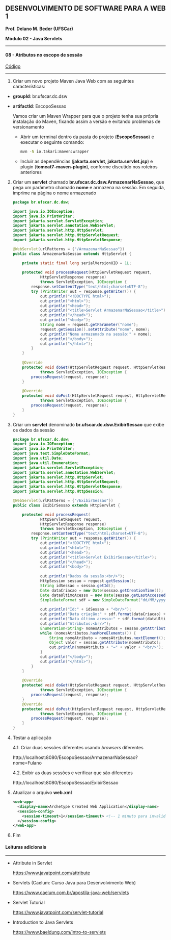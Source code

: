 ﻿## DESENVOLVIMENTO DE SOFTWARE PARA A WEB 1

**Prof. Delano M. Beder (UFSCar)**

**Módulo 02 - Java Servlets**
- - -

#### 08 - Atributos no escopo de sessão
[Código](https://github.com/delanobeder/DSW1/blob/master/Modulo02/EscopoSessao)
- - -



1. Criar um novo projeto Maven Java Web com as seguintes características:

  - **groupId**: br.ufscar.dc.dsw 
  - **artifactId**: EscopoSessao

    Vamos criar um Maven Wrapper para que o projeto tenha sua própria instalação do Maven, fixando assim a versão e evitando problemas de versionamento 

    - Abrir um terminal dentro da pasta do projeto (**EscopoSessao**) e executar o seguinte comando: 

	  ```sh
	  mvn -N io.takari:maven:wrapper
	  ```

    - Incluir as dependências (**jakarta.servlet**, **jakarta.servlet.jsp**) e plugin (**tomcat7-maven-plugin**), conforme discutido nos roteiros anteriores

2. Criar um **servlet** chamado **br.ufscar.dc.dsw.ArmazenarNaSessao**, que pega um parâmetro chamado **nome** e armazena na sessão. Em seguida, imprime na página o nome armazenado

   ```java
   package br.ufscar.dc.dsw;
   
   import java.io.IOException;
   import java.io.PrintWriter;
   import jakarta.servlet.ServletException;
   import jakarta.servlet.annotation.WebServlet;
   import jakarta.servlet.http.HttpServlet;
   import jakarta.servlet.http.HttpServletRequest;
   import jakarta.servlet.http.HttpServletResponse;
   
   @WebServlet(urlPatterns = {"/ArmazenarNaSessao"})
   public class ArmazenarNaSessao extends HttpServlet {
   
       private static final long serialVersionUID = 1L;
       
       protected void processRequest(HttpServletRequest request,
               HttpServletResponse response)
               throws ServletException, IOException {
           response.setContentType("text/html;charset=UTF-8");
           try (PrintWriter out = response.getWriter()) {
               out.println("<!DOCTYPE html>");
               out.println("<html>");
               out.println("<head>");
               out.println("<title>Servlet ArmazenarNaSessao</title>");
               out.println("</head>");
               out.println("<body>");
               String nome = request.getParameter("nome");
               request.getSession().setAttribute("nome", nome);
               out.println("Nome armazenado na sessão:" + nome);
               out.println("</body>");
               out.println("</html>");
           }
       }
       
       @Override
       protected void doGet(HttpServletRequest request, HttpServletResponse response)
               throws ServletException, IOException {
           processRequest(request, response);
       }
       
       @Override
       protected void doPost(HttpServletRequest request, HttpServletResponse response)
               throws ServletException, IOException {
           processRequest(request, response);
       }
   }
   ```

3. Criar um **servlet** denominado **br.ufscar.dc.dsw.ExibirSessao** que exibe os dados da sessão

   ```java
   package br.ufscar.dc.dsw;
   import java.io.IOException;
   import java.io.PrintWriter;
   import java.text.SimpleDateFormat;
   import java.util.Date;
   import java.util.Enumeration;
   import jakarta.servlet.ServletException;
   import jakarta.servlet.annotation.WebServlet;
   import jakarta.servlet.http.HttpServlet;
   import jakarta.servlet.http.HttpServletRequest;
   import jakarta.servlet.http.HttpServletResponse;
   import jakarta.servlet.http.HttpSession;
   
   @WebServlet(urlPatterns = {"/ExibirSessao"})
   public class ExibirSessao extends HttpServlet {
   
       protected void processRequest(
               HttpServletRequest request,
               HttpServletResponse response)
               throws ServletException, IOException {
           response.setContentType("text/html;charset=UTF-8");
           try (PrintWriter out = response.getWriter()) {
               out.println("<!DOCTYPE html>");
               out.println("<html>");
               out.println("<head>");
               out.println("<title>Servlet ExibirSessao</title>");
               out.println("</head>");
               out.println("<body>");
       
               out.println("Dados da sessão:<br/>");
               HttpSession sessao = request.getSession();
               String idSessao = sessao.getId();
               Date dataCriacao = new Date(sessao.getCreationTime());
               Date dataUltimoAcesso = new Date(sessao.getLastAccessedTime());
               SimpleDateFormat sdf = new SimpleDateFormat("dd/MM/yyyy hh:mm:ss:SSS");
       
               out.println("Id:" + idSessao + "<br/>");
               out.println("Data criação:" + sdf.format(dataCriacao) + "<br/>");
               out.println("Data último acesso:" + sdf.format(dataUltimoAcesso) + "<br/>");
               out.println("Atributos:<br/>");
               Enumeration<String> nomesAtributos = sessao.getAttributeNames();
               while (nomesAtributos.hasMoreElements()) {
                   String nomeAtributo = nomesAtributos.nextElement();
                   Object valor = sessao.getAttribute(nomeAtributo);
                   out.println(nomeAtributo + "=" + valor + "<br/>");
               }
               out.println("</body>");
               out.println("</html>");
           }
       }
       
       @Override
       protected void doGet(HttpServletRequest request, HttpServletResponse response)
               throws ServletException, IOException {
           processRequest(request, response);
       }
       @Override
       protected void doPost(HttpServletRequest request, HttpServletResponse response)
               throws ServletException, IOException {
           processRequest(request, response);
       }
   }
   ```

4. Testar a aplicação

   4.1. Criar duas sessões diferentes usando *browsers* diferentes
   
    http://localhost:8080/EscopoSessao/ArmazenarNaSessao?nome=Fulano

   4.2. Exibir as duas sessões e verificar que são diferentes
   
   http://localhost:8080/EscopoSessao/ExibirSessao

   

   

   

   

   

   

   

5. Atualizar o arquivo **web.xml**

   ```xml
   <web-app>
     <display-name>Archetype Created Web Application</display-name>
     <session-config>
       <session-timeout>1</session-timeout> <!-- 1 minuto para invalidar a sessão -->
     </session-config>
   </web-app>
   ```

6. Fim



#### Leituras adicionais

- - -

- Attribute in Servlet

  https://www.javatpoint.com/attribute

- Servlets (Caelum: Curso Java para Desenvolvimento Web)
  
  https://www.caelum.com.br/apostila-java-web/servlets

- Servlet Tutorial

  https://www.javatpoint.com/servlet-tutorial

- Introduction to Java Servlets

  https://www.baeldung.com/intro-to-servlets
